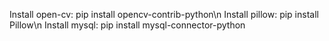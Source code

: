 Install open-cv: pip install opencv-contrib-python\n
Install pillow: pip install Pillow\n
Install mysql: pip install mysql-connector-python
